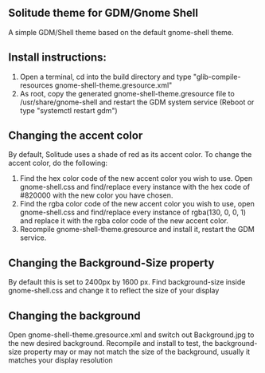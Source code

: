 ## Solitude theme for GDM/Gnome Shell
A simple GDM/Shell theme based on the default gnome-shell theme.


## Install instructions: 
1. Open a terminal, cd into the build directory and type "glib-compile-resources gnome-shell-theme.gresource.xml"
2. As root, copy the generated gnome-shell-theme.gresource file to /usr/share/gnome-shell and restart the GDM system service (Reboot or type "systemctl restart gdm")

## Changing the accent color

By default, Solitude uses a shade of red as its accent color. To change the accent color, do the following:

1. Find the hex color code of the new accent color you wish to use. Open gnome-shell.css and find/replace every instance with the hex code of #820000 with the new color you have chosen.
2. Find the rgba color code of the new accent color you wish to use, open gnome-shell.css and find/replace every instance of rgba(130, 0, 0, 1) and replace it with the rgba color code of the new accent color.
3. Recompile gnome-shell-theme.gresource and install it, restart the GDM service.

## Changing the Background-Size property

By default this is set to 2400px by 1600 px. Find background-size inside gnome-shell.css and change it to reflect the size of your display

## Changing the background

Open gnome-shell-theme.gresource.xml and switch out Background.jpg to the new desired background. Recompile and install to test, the background-size property may or may not match the size of the background, usually it matches your display resolution
